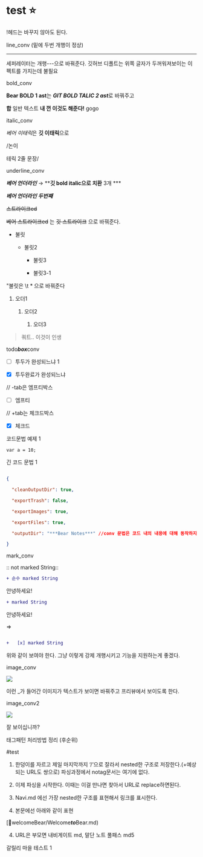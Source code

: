 # test ⭐️

!헤드는 바꾸지 않아도 된다.



line_conv (밑에 두번 개행이 정상)


---

세퍼레이터는 개행---으로 바꿔준다. 깃허브 디폴트는 위쪽 글자가 두꺼워져보이는 이펙트를 가지는데 불필요



bold_conv

**Bear BOLD 1 ast**는 ***GIT BOLD TALIC 2 ast***로 바꿔주고

**합** 일반 텍스트 **내 껀 이것도 해준다!** gogo



italic_conv

*베어 이태릭*은 **깃 이태릭**으로



/논이

테릭 2줄 문장/



underline_conv

***베어 언더라인*** → ****깃 bold italic으로 치환** 3개 *** 

***베어 언더라인 두번째***



~~스트라이크ed~~

~~베어 스트라이크ed~~ 는  ~~깃 스트라이크~~ 으로 바꿔준다.



* 불릿

	* 불릿2

		* 불릿3

		* 불릿3-1

"불릿은 \t * 으로 바꿔준다



1. 오더1

	1. 오더2

		1. 오더3



> 쿼트.. 이것이 인생



todo***box***conv

-	[ ] 투두가 완성되느냐 1

+	[x] 투두완료가 완성되느냐







// -tab은 엠프티박스

-	[ ] 엠프티

// +tab는 체크드박스

+	[x] 체크드



코드문법 예제 1

`var a = 10;`



긴 코드 문법 1

```json

{

  "cleanOutputDir": true,

  "exportTrash": false,

  "exportImages": true,

  "exportFiles": true,

  "outputDir": "***Bear Notes***" //conv 문법은 코드 내의 내용에 대해 동작하지 않아야함

}

```



mark_conv



:: not marked String::



```diff
+ 순수 marked String
```




안녕하세요! 
```diff
+ marked String
```
 안녕하세요!


=>

```diff

+	[x] marked String

```

위와 같이 보여야 한다. 그냥 이렇게 강제 개행시키고 기능을 지원하는게 좋겠다.



image_conv

![](/BearImages/C9BC8F82-6A30-4165-B911-55C63AC4718E-76434-0000075928935A8B/Screen_Shot_2022-07-03_at_7.47.50.png)

이런 _가 들어간 이미지가 텍스트가 보이면 바꿔주고 프리뷰에서 보이도록 한다.

image_conv2

![](/BearImages/001DC9A8-B6F9-4C3E-98E6-01BDDEA6AA83-76434-0000077576BE419E/::image::.png)

잘 보이십니까?



태그패턴 처리방법 정리 (후순위)

#test

1) 한덩이를 자르고 제일 마지막까지 ‘/‘으로 잘라서 nested한 구조로 저장한다.(+예상되는 URL도 쌍으로) 파싱과정에서 notag문서는 여기에 없다.

2) 이제 파싱을 시작한다. 이때는 이걸 만나면 찾아서 URL로 replace하면된다.

3) Navi.md 에선 가장 nested한 구조를 표현해서 링크를 표시한다.

4) 본문에선 아래와 같이 표현

[🔗welcomeBear/Welcome***to***Bear.md)

4) URL은 부모면 내비게이트 md, 말단 노트 풀패스 md5



갈릴리 마을 테스트 1

<!-- {BearID:C026DB37-57BB-4D63-B26D-BF8F5AD21A84-67965-000005B4CA4ACA15} ->

